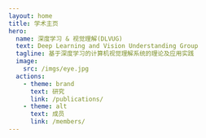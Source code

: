 ```yaml
---
layout: home
title: 学术主页
hero:
  name: 深度学习 & 视觉理解(DLVUG)
  text: Deep Learning and Vision Understanding Group
  tagline: 基于深度学习的计算机视觉理解系统的理论及应用实践
  image:
    src: /imgs/eye.jpg
  actions:
    - theme: brand
      text: 研究
      link: /publications/
    - theme: alt
      text: 成员 
      link: /members/
---
```

<MyParticles/>

<style>
:root {
  --vp-home-hero-name-color: transparent;
  --vp-home-hero-name-background: -webkit-linear-gradient(120deg, #bd34fe, #41d1ff);
}
</style>

<script setup>
import Introduction from '@theme/components/Introduction.vue'
</script>

<Introduction/>
